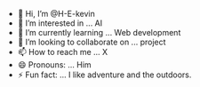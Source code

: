 - 👋 Hi, I’m @H-E-kevin
- 👀 I’m interested in ... AI 
- 🌱 I’m currently learning ... Web development 
- 💞️ I’m looking to collaborate on ... project 
- 📫 How to reach me ... X
- 😄 Pronouns: ... Him
- ⚡ Fun fact: ... I like adventure and the outdoors.

<!---
H-E-kevin/H-E-kevin is a ✨ special ✨ repository because its `README.md` (this file) appears on your GitHub profile.
You can click the Preview link to take a look at your changes.
--->
